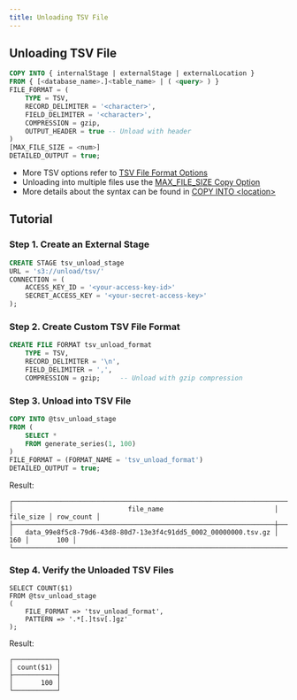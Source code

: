 ```yaml
---
title: Unloading TSV File
---
```


## Unloading TSV File

```sql
COPY INTO { internalStage | externalStage | externalLocation }
FROM { [<database_name>.]<table_name> | ( <query> ) }
FILE_FORMAT = (
    TYPE = TSV,
    RECORD_DELIMITER = '<character>', 
    FIELD_DELIMITER = '<character>',
    COMPRESSION = gzip,
    OUTPUT_HEADER = true -- Unload with header
)
[MAX_FILE_SIZE = <num>]
DETAILED_OUTPUT = true;
```

- More TSV options refer to [TSV File Format Options](/sql/sql-reference/file-format-options#tsv-options)
- Unloading into multiple files use the [MAX_FILE_SIZE Copy Option](/sql/sql-commands/dml/dml-copy-into-location#copyoptions)
- More details about the syntax can be found in [COPY INTO <location\>](/sql/sql-commands/dml/dml-copy-into-location)

## Tutorial

### Step 1. Create an External Stage

```sql
CREATE STAGE tsv_unload_stage 
URL = 's3://unload/tsv/' 
CONNECTION = (
    ACCESS_KEY_ID = '<your-access-key-id>' 
    SECRET_ACCESS_KEY = '<your-secret-access-key>'
);
```

### Step 2. Create Custom TSV File Format

```sql
CREATE FILE FORMAT tsv_unload_format 
    TYPE = TSV,
    RECORD_DELIMITER = '\n',
    FIELD_DELIMITER = ',',
    COMPRESSION = gzip;     -- Unload with gzip compression
```

### Step 3. Unload into TSV File

```sql
COPY INTO @tsv_unload_stage 
FROM (
    SELECT * 
    FROM generate_series(1, 100)
) 
FILE_FORMAT = (FORMAT_NAME = 'tsv_unload_format')
DETAILED_OUTPUT = true;
```

Result:
```text
┌──────────────────────────────────────────────────────────────────────────────────────────┐
│                             file_name                            │ file_size │ row_count │
├──────────────────────────────────────────────────────────────────┼───────────┼───────────┤
│   data_99e8f5c8-79d6-43d8-80d7-13e3f4c91dd5_0002_00000000.tsv.gz │       160 │       100 │
└──────────────────────────────────────────────────────────────────────────────────────────┘
```

### Step 4. Verify the Unloaded TSV Files

```
SELECT COUNT($1)
FROM @tsv_unload_stage
(
    FILE_FORMAT => 'tsv_unload_format',
    PATTERN => '.*[.]tsv[.]gz'
);
```

Result:
```text
┌───────────┐
│ count($1) │
├───────────┤
│       100 │
└───────────┘
```
